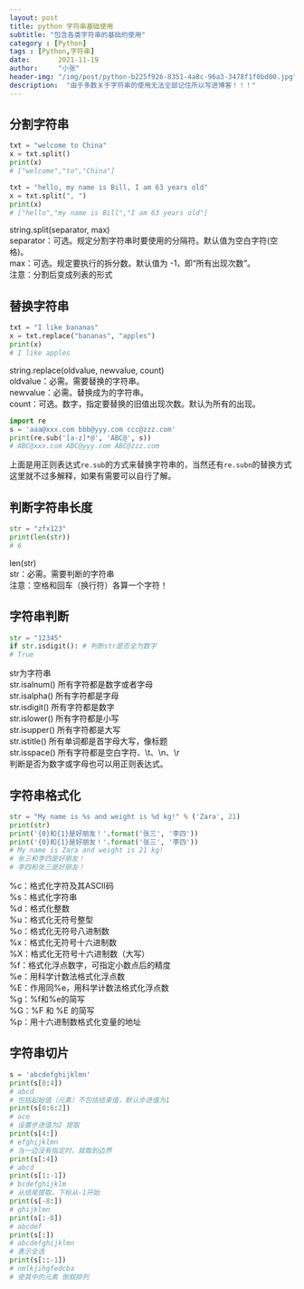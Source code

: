 ```yaml
---
layout: post
title: python 字符串基础使用
subtitle: "包含各类字符串的基础的使用"
category : [Python]
tags : [Python,字符串]
date:       2021-11-19
author:     "小张"
header-img: "/img/post/python-b225f926-8351-4a8c-96a3-3478f1f0bd00.jpg"
description:  "由于多数关于字符串的使用无法全部记住所以写进博客！！！"
---
```


## 分割字符串
```python
txt = "welcome to China"
x = txt.split()
print(x)
# ["welcome","to","China"]

txt = "hello, my name is Bill, I am 63 years old"
x = txt.split(", ")
print(x)
# ["hello","my name is Bill","I am 63 years old"]
```
string.split(separator, max)  
separator：可选。规定分割字符串时要使用的分隔符。默认值为空白字符(空格)。  
max：可选。规定要执行的拆分数。默认值为 -1，即“所有出现次数”。  
注意：分割后变成列表的形式  

## 替换字符串
```python
txt = "I like bananas"
x = txt.replace("bananas", "apples")
print(x)
# I like apples
```
string.replace(oldvalue, newvalue, count)  
oldvalue：必需。需要替换的字符串。  
newvalue：必需。替换成为的字符串。  
count：可选。数字，指定要替换的旧值出现次数。默认为所有的出现。  

```python
import re
s = 'aaa@xxx.com bbb@yyy.com ccc@zzz.com'
print(re.sub('[a-z]*@', 'ABC@', s))
# ABC@xxx.com ABC@yyy.com ABC@zzz.com
```
上面是用正则表达式`re.sub`的方式来替换字符串的，当然还有`re.subn`的替换方式这里就不过多解释，如果有需要可以自行了解。  

## 判断字符串长度
```python
str = "zfx123"
print(len(str))
# 6
```
len(str)  
str：必需。需要判断的字符串  
注意：空格和回车（换行符）各算一个字符！  

## 字符串判断
```python
str = "12345"
if str.isdigit(): # 判断str是否全为数字
# True
```
str为字符串  
str.isalnum() 所有字符都是数字或者字母  
str.isalpha() 所有字符都是字母  
str.isdigit() 所有字符都是数字  
str.islower() 所有字符都是小写  
str.isupper() 所有字符都是大写  
str.istitle() 所有单词都是首字母大写，像标题  
str.isspace() 所有字符都是空白字符、\t、\n、\r  
判断是否为数字或字母也可以用正则表达式。  

## 字符串格式化
```python
str = "My name is %s and weight is %d kg!" % ('Zara', 21)
print(str)
print('{0}和{1}是好朋友！'.format('张三', '李四'))
print('{0}和{1}是好朋友！'.format('张三', '李四'))
# My name is Zara and weight is 21 kg!
# 张三和李四是好朋友！
# 李四和张三是好朋友！
```
%c：格式化字符及其ASCII码  
%s：格式化字符串  
%d：格式化整数  
%u：格式化无符号整型  
%o：格式化无符号八进制数  
%x：格式化无符号十六进制数  
%X：格式化无符号十六进制数（大写）  
%f：格式化浮点数字，可指定小数点后的精度  
%e：用科学计数法格式化浮点数  
%E：作用同%e，用科学计数法格式化浮点数  
%g：%f和%e的简写  
%G：%F 和 %E 的简写  
%p：用十六进制数格式化变量的地址  

## 字符串切片
```python
s = 'abcdefghijklmn'  
print(s[0:4])
# abcd
# 包括起始值（元素）不包括结束值，默认步进值为1 
print(s[0:6:2])
# ace
# 设置步进值为2 提取
print(s[4:])
# efghijklmn
# 当一边没有指定时，就取到边界
print(s[:4])
# abcd
print(s[1:-1])
# bcdefghijklm
# 从结尾提取，下标从-1开始
print(s[-8:])
# ghijklmn
print(s[:-8])
# abcdef
print(s[:])
# abcdefghijklmn
# 表示全选
print(s[::-1])
# nmlkjihgfedcba
# 使其中的元素 倒叙排列
```